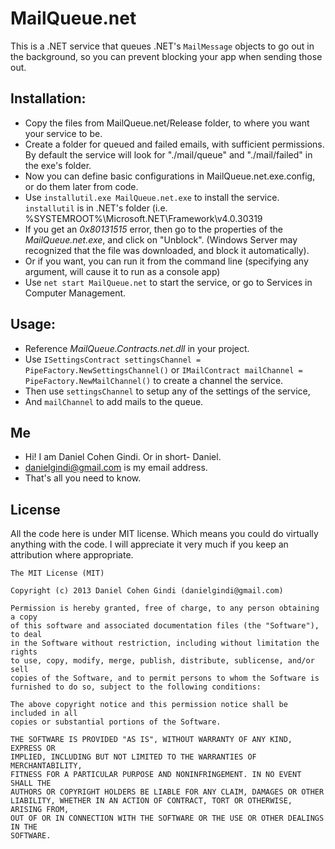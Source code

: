 MailQueue.net
================

This is a .NET service that queues .NET's `MailMessage` objects to go out in the background, 
so you can prevent blocking your app when sending those out.

## Installation:
* Copy the files from MailQueue.net/Release folder, to where you want your service to be.
* Create a folder for queued and failed emails, with sufficient permissions. By default the service will look for "./mail/queue" and "./mail/failed" in the exe's folder.
* Now you can define basic configurations in MailQueue.net.exe.config, or do them later from code.
* Use `installutil.exe MailQueue.net.exe` to install the service. `installutil` is in .NET's folder (i.e. %SYSTEMROOT%\Microsoft.NET\Framework\v4.0.30319
* If you get an *0x80131515* error, then go to the properties of the *MailQueue.net.exe*, and click on "Unblock". (Windows Server may recognized that the file was downloaded, and block it automatically).
* Or if you want, you can run it from the command line (specifying any argument, will cause it to run as a console app)
* Use `net start MailQueue.net` to start the service, or go to Services in Computer Management.

## Usage:
* Reference *MailQueue.Contracts.net.dll* in your project.
* Use `ISettingsContract settingsChannel = PipeFactory.NewSettingsChannel()` or `IMailContract mailChannel = PipeFactory.NewMailChannel()` to create a channel the service.
* Then use `settingsChannel` to setup any of the settings of the service,
* And `mailChannel` to add mails to the queue.

## Me
* Hi! I am Daniel Cohen Gindi. Or in short- Daniel.
* danielgindi@gmail.com is my email address.
* That's all you need to know.

## License

All the code here is under MIT license. Which means you could do virtually anything with the code.
I will appreciate it very much if you keep an attribution where appropriate.

    The MIT License (MIT)
    
    Copyright (c) 2013 Daniel Cohen Gindi (danielgindi@gmail.com)
    
    Permission is hereby granted, free of charge, to any person obtaining a copy
    of this software and associated documentation files (the "Software"), to deal
    in the Software without restriction, including without limitation the rights
    to use, copy, modify, merge, publish, distribute, sublicense, and/or sell
    copies of the Software, and to permit persons to whom the Software is
    furnished to do so, subject to the following conditions:
    
    The above copyright notice and this permission notice shall be included in all
    copies or substantial portions of the Software.
    
    THE SOFTWARE IS PROVIDED "AS IS", WITHOUT WARRANTY OF ANY KIND, EXPRESS OR
    IMPLIED, INCLUDING BUT NOT LIMITED TO THE WARRANTIES OF MERCHANTABILITY,
    FITNESS FOR A PARTICULAR PURPOSE AND NONINFRINGEMENT. IN NO EVENT SHALL THE
    AUTHORS OR COPYRIGHT HOLDERS BE LIABLE FOR ANY CLAIM, DAMAGES OR OTHER
    LIABILITY, WHETHER IN AN ACTION OF CONTRACT, TORT OR OTHERWISE, ARISING FROM,
    OUT OF OR IN CONNECTION WITH THE SOFTWARE OR THE USE OR OTHER DEALINGS IN THE
    SOFTWARE.
